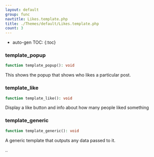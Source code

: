 ```yaml
---
layout: default
group: func
navtitle: Likes.template.php
title: ./Themes/default/Likes.template.php
count: 3
---
```

* auto-gen TOC:
{:toc}
### template_popup

```php
function template_popup(): void
```
This shows the popup that shows who likes a particular post.



### template_like

```php
function template_like(): void
```
Display a like button and info about how many people liked something



### template_generic

```php
function template_generic(): void
```
A generic template that outputs any data passed to it.

..

